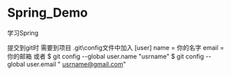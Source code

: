 # Spring_Demo
学习Spring

提交到git时
需要到项目 .git\config文件中加入
[user]
    name = 你的名字
    email = 你的邮箱
或者
$ git config --global user.name "usrname" 
$ git config --global user.email " usrname@gmail.com" 
